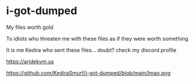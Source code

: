# i-got-dumped
My files worth gold


To idiots who threaten me with these files as if they were worth something

It is me Kedira who sent these files... doubt? check my discord profile

https://aridekvm.us


https://github.com/KediraSmurf/i-got-dumped/blob/main/lmao.png
